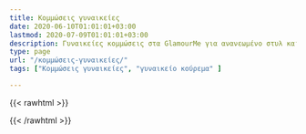 ```yaml
---
title: Κομμώσεις γυναικείες
date: 2020-06-10T01:01:01+03:00
lastmod: 2020-07-09T01:01:01+03:00
description: Γυναικείες κομμώσεις στα GlamourMe για ανανεωμένο στυλ και άποψη.
type: page
url: "/κομμώσεις-γυναικείες/"
tags: ["Κομμώσεις γυναικείες", "γυναικείο κούρεμα" ]

---
```


{{< rawhtml >}}

{{< /rawhtml >}}
